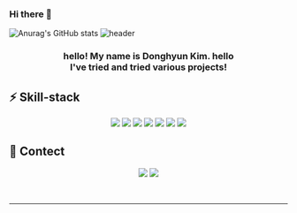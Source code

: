 ### Hi there 👋
![Anurag's GitHub stats](https://github-readme-stats.vercel.app/api?username=HamSeungChan&show_icons=true&theme=radical)
![header](https://capsule-render.vercel.app/api?type=transparent&color=black&height=100&section=header&text=👋Donghyeon%20Kim&fontSize=40)

<h3 align="center">
hello! My name is Donghyun Kim. hello<br>
I've tried and tried various projects!
</h3>
<h2>
  <strong> ⚡ Skill-stack</strong>
</h2>

<p align="center">
  <img src="https://img.shields.io/badge/Java-007396.svg?style=flat-square&logo=Java&logoColor=white">
  <img src="https://img.shields.io/badge/Spring-6DB33F.svg?style=flat-square&logo=Spring&logoColor=white">
  <img src="https://img.shields.io/badge/HTML5-E34F26.svg?style=flat-square&logo=HTML5&logoColor=white">
  <img src="https://img.shields.io/badge/CSS-1572B6.svg?style=flat-square&logo=CSS3&logoColor=white">
  <img src="https://img.shields.io/badge/JavaScript-F7DF1E.svg?style=flat-square&logo=JavaScript&logoColor=white">
  <img src="https://img.shields.io/badge/React-61DAFB.svg?style=flat-square&logo=React&logoColor=white">
  <img src="https://img.shields.io/badge/Android-3DDC84.svg?style=flat-square&logo=Android&logoColor=white">
</p>
<h2>
  <strong> 💬 Contect</strong>
</h2>

<p align="center">
  <img src="https://img.shields.io/badge/Infodon.tistory.com-20C997.svg?style=flat-square&logo=Velog&logoColor=white">
  <img src="https://img.shields.io/badge/kimdonghyeon98@gmail.com-EA4335.svg?style=flat-square&logo=Gmail&logoColor=white">
</p>
<br>
<hr>
